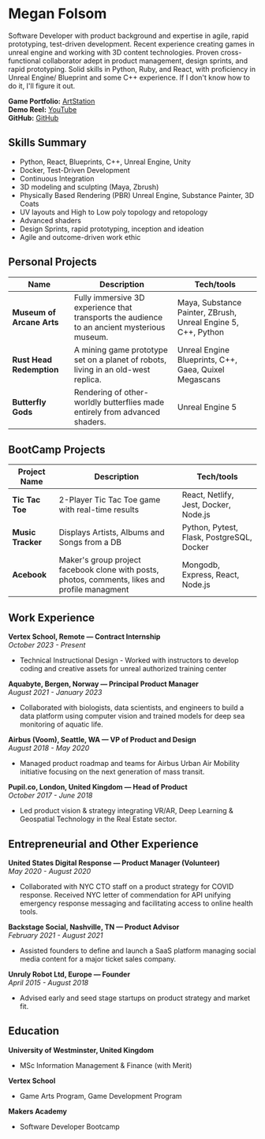# Megan Folsom

Software Developer with product background and expertise in agile, rapid prototyping, test-driven development. Recent experience creating games in unreal engine and working with 3D content technologies.  Proven cross-functional collaborator adept in product management, design sprints, and rapid prototyping. Solid skills in Python, Ruby, and React, with proficiency in Unreal Engine/ Blueprint and some C++ experience. If I don't know how to do it, I'll figure it out. 

**Game Portfolio:** [ArtStation](https://meganfolsom6.artstation.com/)  
**Demo Reel:** [YouTube](https://youtu.be/c1WCWJC2VlI)  
**GitHub:** [GitHub](https://www.github.com/mfolsom)

## Skills Summary

- Python, React, Blueprints, C++, Unreal Engine, Unity
- Docker, Test-Driven Development
- Continuous Integration
- 3D modeling and sculpting (Maya, Zbrush)
- Physically Based Rendering (PBR) Unreal Engine, Substance Painter, 3D Coats
- UV layouts and High to Low poly topology and retopology
- Advanced shaders
- Design Sprints, rapid prototyping, inception and ideation
- Agile and outcome-driven work ethic

## Personal Projects

| Name | Description | Tech/tools |
| --- | --- | --- |
| **Museum of Arcane Arts** | Fully immersive 3D experience that transports the audience to an ancient mysterious museum. | Maya, Substance Painter, ZBrush, Unreal Engine 5, C++, Python |
| **Rust Head Redemption** | A mining game prototype set on a planet of robots, living in an old-west replica. | Unreal Engine Blueprints, C++, Gaea, Quixel Megascans |
| **Butterfly Gods** | Rendering of other-worldly butterflies made entirely from advanced shaders. | Unreal Engine 5 |

## BootCamp Projects

| Project Name       | Description                                                                                       | Tech/tools                                |
|--------------------|---------------------------------------------------------------------------------------------------|-------------------------------------------|
| **Tic Tac Toe**    | 2-Player Tic Tac Toe game with real-time results                                                  | React, Netlify, Jest, Docker, Node.js     |
| **Music Tracker**  | Displays Artists, Albums and Songs from a DB                                                      | Python, Pytest, Flask, PostgreSQL, Docker |
| **Acebook**        | Maker's group project facebook clone with posts, photos, comments, likes and profile managment    | Mongodb, Express, React, Node.js          |

## Work Experience

**Vertex School, Remote — Contract Internship**  
*October 2023 - Present*  
- Technical Instructional Design - Worked with instructors to develop coding and creative assets for unreal authorized training center

**Aquabyte, Bergen, Norway — Principal Product Manager**  
*August 2021 - January 2023*  
- Collaborated with biologists, data scientists, and engineers to build a data platform using computer vision and trained models for deep sea monitoring of aquatic life.

**Airbus (Voom), Seattle, WA — VP of Product and Design**  
*August 2018 - May 2020*  
- Managed product roadmap and teams for Airbus Urban Air Mobility initiative focusing on the next generation of mass transit.

**Pupil.co, London, United Kingdom — Head of Product**  
*October 2017 - June 2018*  
- Led product vision & strategy integrating VR/AR, Deep Learning & Geospatial Technology in the Real Estate sector.

## Entrepreneurial and Other Experience

**United States Digital Response — Product Manager (Volunteer)**  
*May 2020 - August 2020*  
- Collaborated with NYC CTO staff on a product strategy for COVID response. Received NYC letter of commendation for API unifying emergency response messaging and facilitating access to online health tools.

**Backstage Social, Nashville, TN — Product Advisor**  
*February 2021 - August 2021*  
- Assisted founders to define and launch a SaaS platform managing social media content for a major ticket sales company.

**Unruly Robot Ltd, Europe — Founder**  
*April 2015 - August 2018*  
- Advised early and seed stage startups on product strategy and market fit.

## Education

**University of Westminster, United Kingdom**  
- MSc Information Management & Finance (with Merit)

**Vertex School**  
- Game Arts Program, Game Development Program

**Makers Academy**  
- Software Developer Bootcamp

